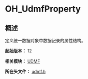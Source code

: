 # OH_UdmfProperty

## 概述

定义统一数据对象中数据记录的属性结构。

**起始版本：** 12

**相关模块：** [UDMF](capi-udmf.md)

**所在头文件：** [udmf.h](capi-udmf-h.md)

